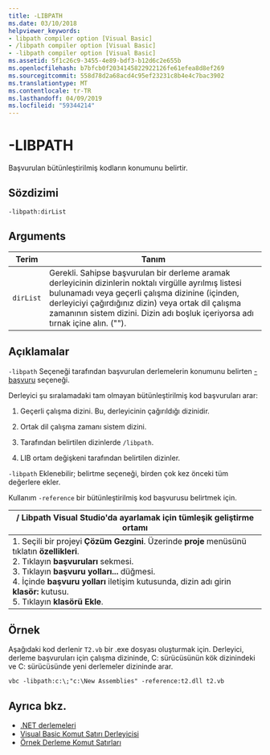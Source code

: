 ```yaml
---
title: -LIBPATH
ms.date: 03/10/2018
helpviewer_keywords:
- libpath compiler option [Visual Basic]
- /libpath compiler option [Visual Basic]
- -libpath compiler option [Visual Basic]
ms.assetid: 5f1c26c9-3455-4e89-bdf3-b12d6c2e655b
ms.openlocfilehash: b7bfcb0f2034145822922126fe61efea8d8ef269
ms.sourcegitcommit: 558d78d2a68acd4c95ef23231c8b4e4c7bac3902
ms.translationtype: MT
ms.contentlocale: tr-TR
ms.lasthandoff: 04/09/2019
ms.locfileid: "59344214"
---
```

# <a name="-libpath"></a>-LIBPATH
Başvurulan bütünleştirilmiş kodların konumunu belirtir.  
  
## <a name="syntax"></a>Sözdizimi  
  
```  
-libpath:dirList  
```  
  
## <a name="arguments"></a>Arguments  
  
|Terim|Tanım|  
|---|---|  
|`dirList`|Gerekli. Sahipse başvurulan bir derleme aramak derleyicinin dizinlerin noktalı virgülle ayrılmış listesi bulunamadı veya geçerli çalışma dizinine (içinden, derleyiciyi çağırdığınız dizin) veya ortak dil çalışma zamanının sistem dizini. Dizin adı boşluk içeriyorsa adı tırnak içine alın. ("").|  
  
## <a name="remarks"></a>Açıklamalar  
 `-libpath` Seçeneği tarafından başvurulan derlemelerin konumunu belirten [-başvuru](../../../visual-basic/reference/command-line-compiler/reference.md) seçeneği.  
  
 Derleyici şu sıralamadaki tam olmayan bütünleştirilmiş kod başvuruları arar:  
  
1. Geçerli çalışma dizini. Bu, derleyicinin çağırıldığı dizinidir.  
  
2. Ortak dil çalışma zamanı sistem dizini.  
  
3. Tarafından belirtilen dizinlerde `/libpath`.  
  
4. LIB ortam değişkeni tarafından belirtilen dizinler.  
  
 `-libpath` Eklenebilir; belirtme seçeneği, birden çok kez önceki tüm değerlere ekler.  
  
 Kullanım `-reference` bir bütünleştirilmiş kod başvurusu belirtmek için.  
  
|/ Libpath Visual Studio'da ayarlamak için tümleşik geliştirme ortamı|  
|---|  
|1.  Seçili bir projeyi **Çözüm Gezgini**. Üzerinde **proje** menüsünü tıklatın **özellikleri**. <br />2.  Tıklayın **başvuruları** sekmesi.<br />3.  Tıklayın **başvuru yolları...**  düğmesi.<br />4.  İçinde **başvuru yolları** iletişim kutusunda, dizin adı girin **klasör:** kutusu.<br />5.  Tıklayın **klasörü Ekle**.|  
  
## <a name="example"></a>Örnek  
 Aşağıdaki kod derlenir `T2.vb` bir .exe dosyası oluşturmak için. Derleyici, derleme başvuruları için çalışma dizininde, C: sürücüsünün kök dizinindeki ve C: sürücüsünde yeni derlemeler dizininde arar.  
  
```console  
vbc -libpath:c:\;"c:\New Assemblies" -reference:t2.dll t2.vb  
```  
  
## <a name="see-also"></a>Ayrıca bkz.

- [.NET derlemeleri](../../../standard/assembly/index.md)
- [Visual Basic Komut Satırı Derleyicisi](../../../visual-basic/reference/command-line-compiler/index.md)
- [Örnek Derleme Komut Satırları](../../../visual-basic/reference/command-line-compiler/sample-compilation-command-lines.md)
